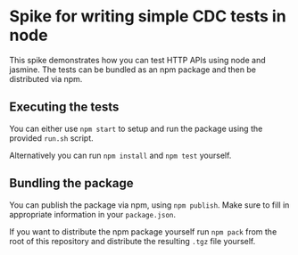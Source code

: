 # Spike for writing simple CDC tests in node
This spike demonstrates how you can test HTTP APIs using node and jasmine. The tests can be bundled as an npm package and then be distributed via npm.

## Executing the tests
You can either use `npm start` to setup and run the package using the provided `run.sh` script.

Alternatively you can run `npm install` and `npm test` yourself.

## Bundling the package
You can publish the package via npm, using `npm publish`. Make sure to fill in appropriate information in your `package.json`.

If you want to distribute the npm package yourself run `npm pack` from the root of this repository and distribute the resulting `.tgz` file yourself.
